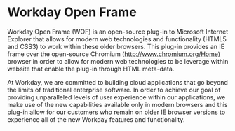 Workday Open Frame
===============

Workday Open Frame (WOF) is an open-source plug-in to Microsoft Internet Explorer that allows for modern web technologies and functionality (HTML5 and CSS3) to work within these older browsers. This plug-in provides an IE frame over the open-source Chromium (http://www.chromium.org/Home) browser in order to allow for modern web technologies to be leverage within website that enable the plug-in through HTML meta-data. 

At Workday, we are committed to building cloud applications that go beyond the limits of traditional enterprise software. In order to achieve our goal of providing unparalleled levels of user experience within our applications, we make use of the new capabilities available only in modern browsers and this plug-in allow for our customers who remain on older IE browser versions to experience all of the new Workday features and functionality. 
